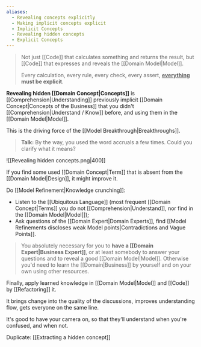 ```yaml
---
aliases:
  - Revealing concepts explicitly
  - Making implicit concepts explicit
  - Implicit Concepts
  - Revealing hidden concepts
  - Explicit Concepts
---
```

> Not just [[Code]] that calculates something and returns the result, but [[Code]] that expresses and reveals the [[Domain Model|Model]].
> 
> Every calculation, every rule, every check, every assert, **<u><b>everything</b></u> must be explicit**.

**Revealing hidden [[Domain Concept|Concepts]]** is [[Comprehension|Understanding]] previously implicit [[Domain Concept|Concepts of the Business]] that you didn't [[Comprehension|Understand / Know]] before, and using them in the [[Domain Model|Model]]. 

This is the driving force of the [[Model Breakthrough|Breakthroughs]].

> **Talk:** 
> By the way, you used the word accruals a few times. Could you clarify what it means?

![[Revealing hidden concepts.png|400]]

If you find some used [[Domain Concept|Term]] that is absent from the [[Domain Model|Design]], it might improve it.

Do [[Model Refinement|Knowledge crunching]]:
- Listen to the [[Ubiquitous Language]] (most frequent [[Domain Concept|Terms]] you do not [[Comprehension|Understand]], nor find in the [[Domain Model|Model]]);
- Ask questions of the [[Domain Expert|Domain Experts]], find [[Model Refinements discloses weak Model points|Contradictions and Vague Points]].

> You absolutely necessary for you to **have a [[Domain Expert|Business Expert]]**, or at least somebody to answer your questions and to reveal a good [[Domain Model|Model]]. Otherwise you'd need to learn the [[Domain|Business]] by yourself and on your own using other resources.

Finally, apply learned knowledge in [[Domain Model|Model]] and [[Code]] by [[Refactoring]] it.

It brings change into the quality of the discussions, improves understanding flow, gets everyone on the same line.

It's good to have your camera on, so that they'll understand when you're confused, and when not.

Duplicate: [[Extracting a hidden concept]]
